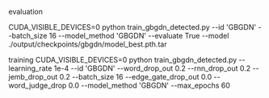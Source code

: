evaluation

CUDA_VISIBLE_DEVICES=0 python train_gbgdn_detected.py --id 'GBGDN' --batch_size 16 --model_method 'GBGDN' --evaluate True --model ./output/checkpoints/gbgdn/model_best.pth.tar


training
CUDA_VISIBLE_DEVICES=0 python train_gbgdn_detected.py --learning_rate 1e-4 --id 'GBGDN' --word_drop_out 0.2 --rnn_drop_out 0.2 --jemb_drop_out 0.2 --batch_size 16 --edge_gate_drop_out 0.0 --word_judge_drop 0.0 --model_method 'GBGDN' --max_epochs 60


